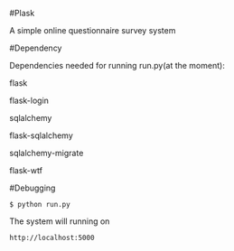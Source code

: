 #Plask

A simple online questionnaire survey system

#Dependency

Dependencies needed for running run.py(at the moment):

flask

flask-login

sqlalchemy

flask-sqlalchemy

sqlalchemy-migrate

flask-wtf

#Debugging

```
$ python run.py
```

The system will running on 
```
http://localhost:5000
```